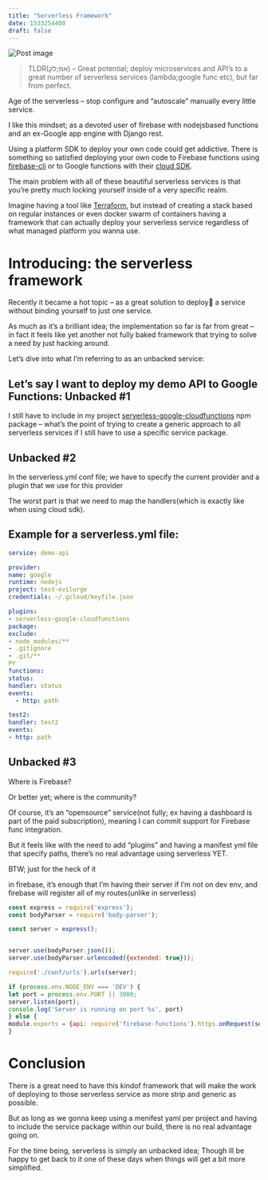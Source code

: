 ```yaml
---
title: "Serverless Framework"
date: 1533254400
draft: false
---
```

![Post image](https://firebasestorage.googleapis.com/v0/b/shell-gems.appspot.com/o/posts%2FScreenshot-from-2018-08-03-09-46-37.png?alt=media)
> TLDR(אמ;לק) – Great potential; deploy microservices and API’s to a great number of serverless services (lambda;google func etc), but far from perfect.

Age of the serverless – stop configure and “autoscale” manually every little service.

I like this mindset; as a devoted user of firebase with nodejsbased functions and an ex-Google app engine with Django rest.

Using a platform SDK to deploy your own code could get addictive. There is something so satisfied deploying your own code to Firebase functions using [firebase-cli](https://www.npmjs.com/package/firebase-tools) or to Google functions with their [cloud SDK](https://cloud.google.com/sdk/).

The main problem with all of these beautiful serverless services is that you’re pretty much locking yourself inside of a very specific realm.

Imagine having a tool like [Terraform](https://www.terraform.io/), but instead of creating a stack based on regular instances or even docker swarm of containers having a framework that can actually deploy your serverless service regardless of what managed platform you wanna use.

Introducing: the serverless framework
===

Recently it became a hot topic – as a great solution to deploy a service without binding yourself to just one service.

As much as it’s a brilliant idea; the implementation so far is far from great – in fact it feels like yet another not fully baked framework that trying to solve a need by just hacking around.

Let’s dive into what I’m referring to as an unbacked service:



Let’s say I want to deploy my demo API to Google Functions:
Unbacked #1
---

I still have to include in my project [serverless-google-cloudfunctions](https://www.npmjs.com/package/serverless-google-cloudfunctions) npm package – what’s the point of trying to create a generic approach to all serverless services if I still have to use a specific service package.


Unbacked #2
---
In the serverless.yml conf file; we have to specify the current provider and a plugin that we use for this provider

The worst part is that we need to map the handlers(which is exactly like when using cloud sdk).


Example for a serverless.yml file:
---
```yaml
service: demo-api

provider:
name: google
runtime: nodejs
project: test-evilurge
credentials: ~/.gcloud/keyfile.json

plugins:
- serverless-google-cloudfunctions
package:
exclude:
- node_modules/**
- .gitignore
- .git/**
PY
functions:
status:
handler: status
events:
  - http: path

test2:
handler: test2
events:
- http: path
```

Unbacked #3
---

Where is Firebase?

Or better yet; where is the community?

Of course, it’s an “opensource” service(not fully; ex having a dashboard is part of the paid subscription), meaning I can commit support for  Firebase func integration.

But it feels like with the need to add “plugins” and having a manifest yml file that specify paths, there’s no real advantage using serverless YET.



BTW; just for the heck of it

in firebase, it’s enough that I’m having their server if I’m not on dev env, and firebase will register all of my routes(unlike in serverless)
```javascript
const express = require('express');
const bodyParser = require('body-parser');

const server = express();


server.use(bodyParser.json());
server.use(bodyParser.urlencoded({extended: true}));

require('./conf/urls').urls(server);

if (process.env.NODE_ENV === 'DEV') {
let port = process.env.PORT || 3000;
server.listen(port);
console.log('Server is running on port %s', port)
} else {
module.exports = {api: require('firebase-functions').https.onRequest(server)};
}
```

Conclusion
===

There is a great need to have this kindof framework that will make the work of deploying to those serverless service as more strip and generic as possible.

But as long as we gonna keep using a menifest yaml per project and having to include the service package within our build, there is no real advantage going on.

For the time being, serverless is simply an unbacked idea; Though ill be happy to get back to it one of these days when things will get a bit more simplified.
